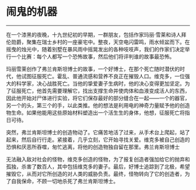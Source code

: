 # 闹鬼的机器

------

在一个漆黑的夜晚，十九世纪初的早期，一群朋友，包括作家玛丽·雪莱和诗人拜伦勋爵，聚集在瑞士乡村的一座豪宅中。整夜，天空电闪雷鸣，雨水倾盆而下。在摇曳的烛光中，随着别墅在暴风雨中摇晃发出的各种吱吱声，我们的作家们决定举行一个比赛：每个人都写一个恐怖故事，然后他们将评判谁的故事最恐怖。

玛丽雪莱创作了弗兰肯斯坦博士的故事，一个好博士，在那个死亡随时潜伏的时代，他试图征服死亡。霍乱、普通流感和营养不良正在摧毁人口。维克多，一位强大的科学家，决心战胜死亡。当他的挚爱妻子生病时，他的决心变得更加坚定。为了征服死亡，他首先需要理解它，找出支撑生命并使肉体和血液变成活人的东西，因此他开始对尸体进行实验，将它们保存最好的部分缝合在一起——一个的器官，另一个的头，第三个的手，以此类推。他的想法是利用电的神奇力量赋予他的创造物生命。如果他能用这些原始材料塑造出一个活生生的身体，他想，征服死亡将指日可待。

突然，弗兰肯斯坦博士的创造物动了。它痛苦地活了过来，从手术台上爬起，站了起来，然后自行行走。紧接着，几乎立刻，它开始寻找关爱。维克多被自己创造的恐惧和厌恶所吞噬，匆忙逃离，将他的创造物独自留在那里。弗兰肯斯坦博士

无法融入敌对社会的怪物，维克多创造的怪物，为了报复创造者强加给它的抛弃和孤独，杀害了数百人，其中包括维克多的妻子。最后，好博士追踪到了北极，希望摧毁它，从而对它所创造的对人类的威胁负责。最终，怪物转向了它的创造者，为了自我保命，不顾一切地杀死了弗兰肯斯坦博士。
